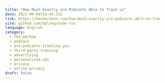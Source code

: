 ```yaml
---
title: "How Much Exactly are Podcasts Able to Track us"
date: 2021-09-04T14:45:31Z
link: https://hackernoon.com/how-much-exactly-are-podcasts-able-to-track-us-g7ao32a7?source=rss&utm_medium=RSS&utm_source=news.12bit.vn
site: github.com/dylang/node-rss
language: English
category:
  - the-markup
  - podcast
  - are-podcasts-tracking-you
  - third-party-tracking
  - advertising
  - personalized-ads
  - privacy
  - online-privacy
draft: false
---
```

